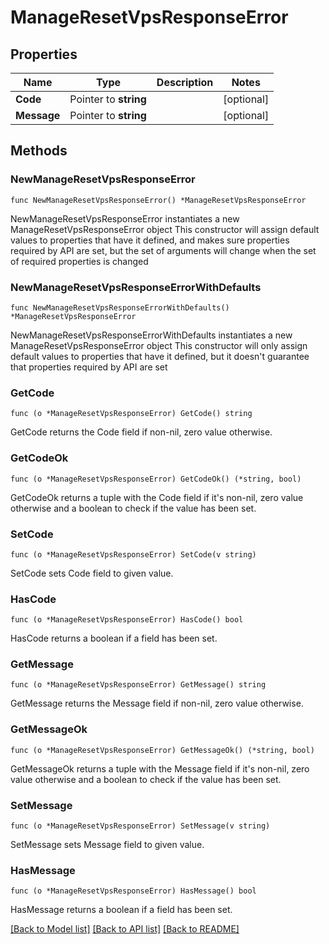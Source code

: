 # ManageResetVpsResponseError

## Properties

Name | Type | Description | Notes
------------ | ------------- | ------------- | -------------
**Code** | Pointer to **string** |  | [optional] 
**Message** | Pointer to **string** |  | [optional] 

## Methods

### NewManageResetVpsResponseError

`func NewManageResetVpsResponseError() *ManageResetVpsResponseError`

NewManageResetVpsResponseError instantiates a new ManageResetVpsResponseError object
This constructor will assign default values to properties that have it defined,
and makes sure properties required by API are set, but the set of arguments
will change when the set of required properties is changed

### NewManageResetVpsResponseErrorWithDefaults

`func NewManageResetVpsResponseErrorWithDefaults() *ManageResetVpsResponseError`

NewManageResetVpsResponseErrorWithDefaults instantiates a new ManageResetVpsResponseError object
This constructor will only assign default values to properties that have it defined,
but it doesn't guarantee that properties required by API are set

### GetCode

`func (o *ManageResetVpsResponseError) GetCode() string`

GetCode returns the Code field if non-nil, zero value otherwise.

### GetCodeOk

`func (o *ManageResetVpsResponseError) GetCodeOk() (*string, bool)`

GetCodeOk returns a tuple with the Code field if it's non-nil, zero value otherwise
and a boolean to check if the value has been set.

### SetCode

`func (o *ManageResetVpsResponseError) SetCode(v string)`

SetCode sets Code field to given value.

### HasCode

`func (o *ManageResetVpsResponseError) HasCode() bool`

HasCode returns a boolean if a field has been set.

### GetMessage

`func (o *ManageResetVpsResponseError) GetMessage() string`

GetMessage returns the Message field if non-nil, zero value otherwise.

### GetMessageOk

`func (o *ManageResetVpsResponseError) GetMessageOk() (*string, bool)`

GetMessageOk returns a tuple with the Message field if it's non-nil, zero value otherwise
and a boolean to check if the value has been set.

### SetMessage

`func (o *ManageResetVpsResponseError) SetMessage(v string)`

SetMessage sets Message field to given value.

### HasMessage

`func (o *ManageResetVpsResponseError) HasMessage() bool`

HasMessage returns a boolean if a field has been set.


[[Back to Model list]](../README.md#documentation-for-models) [[Back to API list]](../README.md#documentation-for-api-endpoints) [[Back to README]](../README.md)


